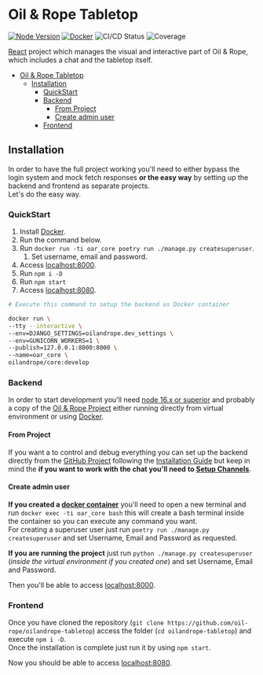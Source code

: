 
# Oil &amp; Rope Tabletop

[![Node Version](https://img.shields.io/badge/Node-16.x+-green.svg)](https://nodejs.org/en/download/)
[![Docker](https://img.shields.io/badge/Docker-latest-blue.svg)](https://docs.docker.com/get-docker/)
![CI/CD Status](https://github.com/oil-rope/oilandrope-tabletop/actions/workflows/node.yml/badge.svg)
![Coverage](https://codecov.io/gh/oil-rope/oilandrope-tabletop/branch/develop/graph/badge.svg)

[React](https://reactjs.org/) project which manages the visual and
interactive part of Oil &amp; Rope, which includes a chat and the
tabletop itself.

- [Oil &amp; Rope Tabletop](#oil--rope-tabletop)
  - [Installation](#installation)
    - [QuickStart](#quickstart)
    - [Backend](#backend)
      - [From Project](#from-project)
      - [Create admin user](#create-admin-user)
    - [Frontend](#frontend)

## Installation

In order to have the full project working you'll need to either bypass
the login system and mock fetch responses **or the easy way** by
setting up the backend and frontend as separate projects.  
Let's do the easy way.

### QuickStart

1. Install [Docker](https://docs.docker.com/get-docker/).
2. Run the command below.
3. Run `docker run -ti oar_core poetry run ./manage.py createsuperuser`.
   1. Set username, email and password.
4. Access [localhost:8000](http://localhost:8000).
5. Run `npm i -D`
6. Run `npm start`
7. Access [localhost:8080](http://localhost:8080).

```bash
# Execute this command to setup the backend as Docker container

docker run \
--tty --interactive \
--env=DJANGO_SETTINGS=oilandrope.dev_settings \
--env=GUNICORN_WORKERS=1 \
--publish=127.0.0.1:8000:8000 \
--name=oar_core \
oilandrope/core:develop
```

### Backend

In order to start development you'll need
[node 16.x or superior](https://nodejs.org/en/download/) and probably a
copy of the
[Oil &amp; Rope Project](https://github.com/oil-rope/oil-and-rope/)
either running directly from virtual environment or using
[Docker](https://hub.docker.com/r/oilandrope/core).

#### From Project

If you want a to control and debug everything you can set up the backend
directly from the
[GitHub Project](https://github.com/oil-rope/oil-and-rope/) following
the [Installation Guide](https://github.com/oil-rope/oil-and-rope/#installation)
but keep in mind the **if you want to work with the chat you'll need**
**to [Setup Channels](https://github.com/oil-rope/oil-and-rope/#optional-setup-channels)**.

#### Create admin user

**If you created a [docker container](#quickstart)** you'll need to open a
new terminal and run `docker exec -ti oar_core bash` this will create a
bash terminal inside the container so you can execute any command you
want.  
For creating a superuser user just run
`poetry run ./manage.py createsuperuser` and set Username, Email and
Password as requested.

**If you are running the project** just run
`python ./manage.py createsuperuser` (*inside the virtual environment if you created one*) and set Username, Email and Password.

Then you'll be able to access [localhost:8000](http://localhost:8000/).

### Frontend

Once you have cloned the repository
(`git clone https://github.com/oil-rope/oilandrope-tabletop`) access
the folder (`cd oilandrope-tabletop`) and execute `npm i -D`.  
Once the installation is complete just run it by using `npm start`.

Now you should be able to access [localhost:8080](http://localhost:8080).

